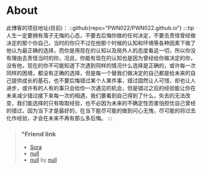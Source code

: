 # About
此博客的项目地址(目前)：
::github{repo="PWN022/PWN022.github.io"}
:::tip
人生一定要拥有落子无悔的心态，不要去后悔你做的任何决定，不要去责怪曾经做决定的那个你自己，当时的你只不过在他那个时候的认知和环境等各种因素下做了他认为最正确的选择，而你是用现在的认知以及局外人的态度看这一切，所以你没有理由去责怪当时的你，况且，你能有现在的认知也是因为曾经给你做决定的你，没有他，现在的你不可能知道下次遇到同样的情况什么选择是正确的，或许每一次同样的困境，都没有正确的选择，但是每一个替我们做决定的自己都是给未来的自己提供成长的基石，也不要后悔错过某个人某件事，错过固然让人可惜，却也让人进步，或许有的人有的事只会给你一次遇见的机会，但是错过之后的经验能让你在未来减少错过接下来每一次的相遇，我们要看到自己得到了什么，失去的无法改变，我们能选择的只有吸取经验，也不必因为未来的不确定性而害怕担忧自己曾经的错过，因为当下才是最好的，在当下能尽可能的做到问心无愧，尽可能的将过去化作经验，才会在未来不再有那么多后悔。
:::

> ### "Friend link
> - [Sora](https://steamcommunity.com/profiles/76561198321526097/)
> - [null](#)
> - [null](#) by [null](#)
